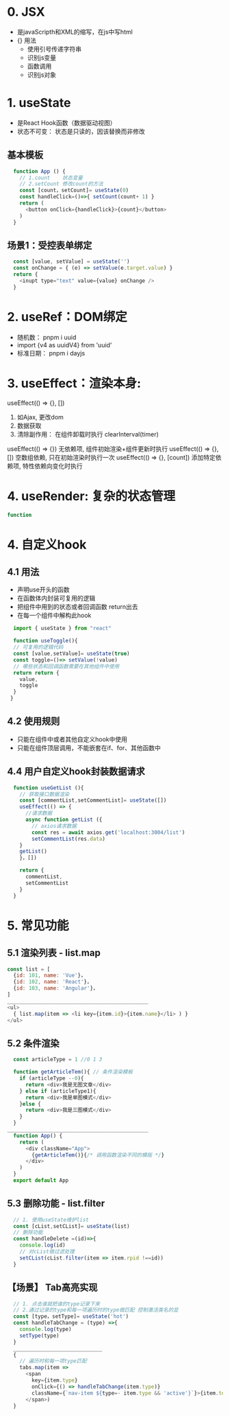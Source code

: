 # 0. JSX
- 是javaScripth和XML的缩写，在js中写html
- {} 用法
  - 使用引号传递字符串
  - 识别js变量
  - 函数调用
  - 识别js对象


# 1. useState
   - 是React Hook函数（数据驱动视图）
   - 状态不可变： 状态是只读的，因该替换而非修改
  ## 基本模板
  ```js
    function App () {
      // 1.count    状态变量
      // 2.setCount 修改count的方法
      const [count，setCount]= useState(0)
      const handleClick=()=>{ setCount(count+ 1) }
      return (
        <button onClick={handleClick}>{count}</button>
      )
    }
  ```

  ## 场景1：受控表单绑定
  ```js
    const [value, setValue] = useState('')
    const onChange = { (e) => setValue(e.target.value) }
    return {
      <inupt type="text" value={value} onChange />
    } 
  ```

# 2. useRef：DOM绑定
  - 随机数： pnpm i uuid
  - import {v4 as uuidV4} from 'uuid'
  - 标准日期： pnpm i dayjs

# 3. useEffect：渲染本身:
  useEffect(() => {}, [])
  1. 如Ajax, 更改dom
  2. 数据获取
  3. 清除副作用： 在组件卸载时执行 clearInterval(timer)

  useEffect(() => {})          无依赖项,      组件初始渲染+组件更新时执行
  useEffect(() => {}, [])      空数组依赖,     只在初始渲染时执行一次 
  useEffect(() => {}, [count]) 添加特定依赖项, 特性依赖向变化时执行


# 4. useRender: 复杂的状态管理
```js
function 
```



# 4. 自定义hook
## 4.1 用法
  - 声明use开头的函数
  - 在函数体内封装可复用的逻辑
  - 把组件中用到的状态或者回调函数 return出去 
  - 在每一个组件中解构此hook

```js
  import { useState } from "react"

  function useToggle(){
  // 可复用的逻辑代码
  const [value,setValue]= useState(true)
  const toggle=()=> setValue(!value)
  // 哪些状态和回调函数需要在其他组件中使用
  return return {
    value,
    toggle
  }
 }
```
## 4.2 使用规则
  - 只能在组件中或者其他自定义hook中使用
  - 只能在组件顶层调用，不能嵌套在if、for、其他函数中 

## 4.4 用户自定义hook封装数据请求
```js
  function useGetList (){
    // 获取接口数据渲染
    const [commentList,setCommentList]= useState([])
    useEffect(() => {
      //请求数据
      async function getList ({
        // axios请求数据
        const res = await axios.get('localhost:3004/list')
        setCommentList(res.data)
    }
    getList()
    }，[])

    return {
      commentList, 
      setCommentList
    }
  }
```

# 5. 常见功能
## 5.1 渲染列表 - list.map
```js
const list = [
  {id: 101, name: 'Vue'}，
  {id: 102, name: 'React'}，
  {id: 103, name: 'Angular'}，
]
______________________________________________
<ul>
  { list.map(item => <li key={item.id}>{item.name}</li> ) }
</ul>
```

## 5.2 条件渲染
```js
  const articleType = 1 //0 1 3

  function getArticleTem(){ // 条件渲染模板
    if (articleType --0){
      return <div>我是无图文章</div>
    } else if (articleType1){ 
      return <div>我是单图模式</div>
    }else {
      return <div>我是三图模式</div>
    }
  }
______________________________________________
  function App() { 
    return (
      <div className="App">
        {getArticleTem()}{/* 调用函数渲染不同的模版 */}
      </div>
    )
  }
  export default App
```
## 5.3 删除功能 - list.filter

```js
  // 1. 使用useState维护list
  const [cList,setCList]= useState(list)
  // 删除功能
  const handleDelete =(id)=>{
    console.log(id)
    // 对cList做过滤处理
    setCList(cList.filter(item => item.rpid !==id))
  } 
```

## 【场景】 Tab高亮实现
```js
  // 1. 点击谁就把谁的type记录下来
  // 2.通过记录的type和每一项遍历时的type做匹配 控制激活类名的显
  const	[type，setType]= useState('hot')	
  const handleTabChange = (type) =>{ 
    console.log(type) 
    setType(type)
  }
  _____________________________
  {
    // 遍历时和每一项type匹配
    tabs.map(item =>
      <span
        key={item.type}
        onClick={() => handleTabChange(item.type)}
        className={`nav-item ${type=- item.type && 'active'}`}>{item.text}
      </span>)
  }
```




